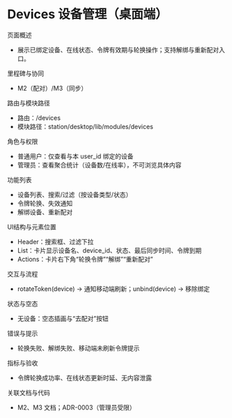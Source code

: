 # Devices 设备管理（桌面端）

页面概述
- 展示已绑定设备、在线状态、令牌有效期与轮换操作；支持解绑与重新配对入口。

里程碑与协同
- M2（配对）/M3（同步）

路由与模块路径
- 路由：/devices
- 模块路径：station/desktop/lib/modules/devices

角色与权限
- 普通用户：仅查看与本 user_id 绑定的设备
- 管理员：查看聚合统计（设备数/在线率），不可浏览具体内容

功能列表
- 设备列表、搜索/过滤（按设备类型/状态）
- 令牌轮换、失效通知
- 解绑设备、重新配对

UI结构与元素位置
- Header：搜索框、过滤下拉
- List：卡片显示设备名、device_id、状态、最后同步时间、令牌到期
- Actions：卡片右下角“轮换令牌”“解绑”“重新配对”

交互与流程
- rotateToken(device) → 通知移动端刷新；unbind(device) → 移除绑定

状态与空态
- 无设备：空态插画与“去配对”按钮

错误与提示
- 轮换失败、解绑失败、移动端未刷新令牌提示

指标与验收
- 令牌轮换成功率、在线状态更新时延、无内容泄露

关联文档与代码
- M2、M3 文档；ADR-0003（管理员受限）
